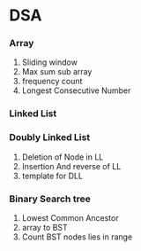 # DSA
### Array
1. Sliding window
2. Max sum sub array
3. frequency count
4. Longest Consecutive Number
### Linked List
### Doubly Linked List
1. Deletion of Node in LL
2. Insertion And reverse of LL
3. template for DLL

### Binary Search tree
1. Lowest Common Ancestor
2. array to BST
3. Count BST nodes lies in range
